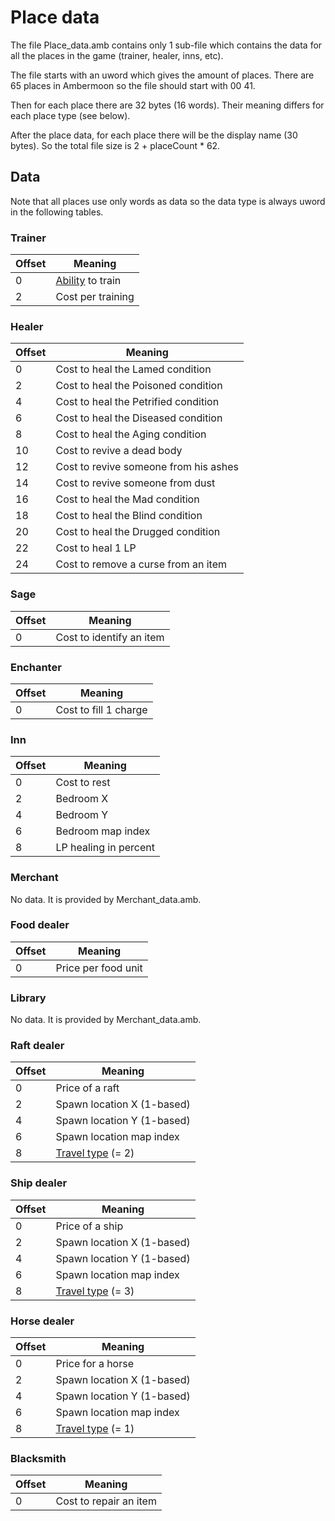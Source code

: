 # Place data

The file Place_data.amb contains only 1 sub-file which contains the data for all the places in the game (trainer, healer, inns, etc).

The file starts with an uword which gives the amount of places. There are 65 places in Ambermoon so the file should start with 00 41.

Then for each place there are 32 bytes (16 words). Their meaning differs for each place type (see below).

After the place data, for each place there will be the display name (30 bytes). So the total file size is 2 + placeCount * 62.


## Data

Note that all places use only words as data so the data type is always uword in the following tables.

### Trainer

Offset | Meaning
--- | ---
0 | [Ability](Enumerations/Abilities.md) to train
2 | Cost per training

### Healer

Offset | Meaning
--- | ---
0 | Cost to heal the Lamed condition
2 | Cost to heal the Poisoned condition
4 | Cost to heal the Petrified condition
6 | Cost to heal the Diseased condition
8 | Cost to heal the Aging condition
10 | Cost to revive a dead body
12 | Cost to revive someone from his ashes
14 | Cost to revive someone from dust
16 | Cost to heal the Mad condition
18 | Cost to heal the Blind condition
20 | Cost to heal the Drugged condition
22 | Cost to heal 1 LP
24 | Cost to remove a curse from an item

### Sage

Offset | Meaning
--- | ---
0 | Cost to identify an item

### Enchanter

Offset | Meaning
--- | ---
0 | Cost to fill 1 charge

### Inn

Offset | Meaning
--- | ---
0 | Cost to rest
2 | Bedroom X
4 | Bedroom Y
6 | Bedroom map index
8 | LP healing in percent

### Merchant

No data. It is provided by Merchant_data.amb.

### Food dealer

Offset | Meaning
--- | ---
0 | Price per food unit

### Library

No data. It is provided by Merchant_data.amb.

### Raft dealer

Offset | Meaning
--- | ---
0 | Price of a raft
2 | Spawn location X (1-based)
4 | Spawn location Y (1-based)
6 | Spawn location map index
8 | [Travel type](Enumerations/TravelType.md) (= 2)

### Ship dealer

Offset | Meaning
--- | ---
0 | Price of a ship
2 | Spawn location X (1-based)
4 | Spawn location Y (1-based)
6 | Spawn location map index
8 | [Travel type](Enumerations/TravelType.md) (= 3)

### Horse dealer

Offset | Meaning
--- | ---
0 | Price for a horse
2 | Spawn location X (1-based)
4 | Spawn location Y (1-based)
6 | Spawn location map index
8 | [Travel type](Enumerations/TravelType.md) (= 1)

### Blacksmith

Offset | Meaning
--- | ---
0 | Cost to repair an item
